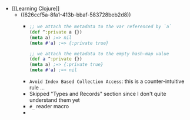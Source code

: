 - [[Learning Clojure]]
	- ((626ccf5a-8fa1-413b-bbaf-583728beb2d8))
		- ```clojure
		  ;; we attach the metadata to the var referenced by `a`
		  (def ^:private a {})
		  (meta a) ;=> nil
		  (meta #'a) ;=> {:private true}
		  
		  ;; we attach the metadata to the empty hash-map value
		  (def a ^:private {})
		  (meta a) ;=> {:private true}
		  (meta #'a) ;=> nil
		  ```
		- `Avoid Index Based Collection Access`: this is a counter-intuitive rule ...
		- Skipped "Types and Records" section since I don't quite understand them yet
		- `#_` reader macro
		-